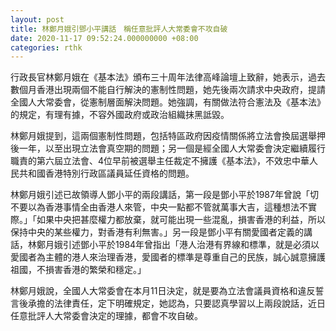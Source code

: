 ```yaml
---
layout: post
title: 林鄭月娥引鄧小平講話　稱任意批評人大常委會不攻自破
date: 2020-11-17 09:52:24.000000000 +08:00
categories: rthk
---
```


行政長官林鄭月娥在《基本法》頒布三十周年法律高峰論壇上致辭，她表示，過去數個月香港出現兩個不能自行解決的憲制性問題，她先後兩次請求中央政府，提請全國人大常委會，從憲制層面解決問題。她強調，有關做法符合憲法及《基本法》的規定，有理有據，不容外國政府或政治組織抹黑詆毀。

林鄭月娥提到，這兩個憲制性問題，包括特區政府因疫情關係將立法會換屆選舉押後一年，以至出現立法會真空期的問題；另一個是經全國人大常委會決定繼續履行職責的第六屆立法會、4位早前被選舉主任裁定不擁護《基本法》，不效忠中華人民共和國香港特別行政區議員延任資格的問題。

林鄭月娥引述已故領導人鄧小平的兩段講話，第一段是鄧小平於1987年曾說「切不要以為香港事情全由香港人來管，中央一點都不管就萬事大吉，這種想法不實際。」「如果中央把甚麼權力都放棄，就可能出現一些混亂，損害香港的利益，所以保持中央的某些權力，對香港有利無害。」另一段是鄧小平有關愛國者定義的講話，林鄭月娥引述鄧小平於1984年曾指出「港人治港有界線和標準，就是必須以愛國者為主體的港人來治理香港，愛國者的標準是尊重自己的民族，誠心誠意擁護祖國，不損害香港的繁榮和穩定。」

林鄭月娥說，全國人大常委會在本月11日決定，就是要為立法會議員資格和違反誓言後承擔的法律責任，定下明確規定，她認為，只要認真學習以上兩段說話，近日任意批評人大常委會決定的理據，都會不攻自破。
